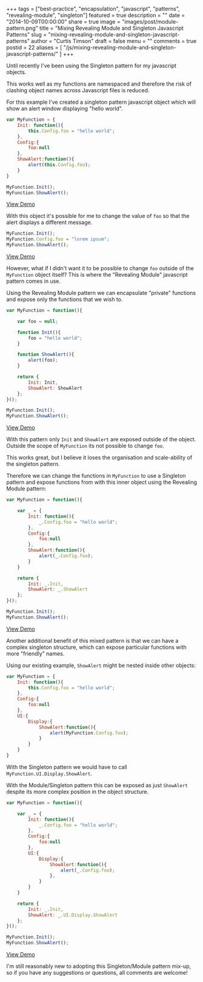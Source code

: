 +++
tags = ["best-practice", "encapsulation", "javascript", "patterns", "revealing-module", "singleton"]
featured = true
description = ""
date = "2014-10-09T00:00:00"
share = true
image = "images/post/module-pattern.png"
title = "Mixing Revealing Module and Singleton Javascript Patterns"
slug = "mixing-revealing-module-and-singleton-javascript-patterns"
author = "Curtis Timson"
draft = false
menu = ""
comments = true
postid = 22
aliases = [
    "/js/mixing-revealing-module-and-singleton-javascript-patterns/"
]
+++

Until recently I've been using the Singleton pattern for my javascript objects.

This works well as my functions are namespaced and therefore the risk of clashing object names across Javascript files is reduced.

For this example I've created a singleton pattern javascript object which will show an alert window displaying "hello world".

```js
var MyFunction = {
    Init: function(){
        this.Config.foo = "hello world";
    },
    Config:{
        foo:null
    },
    ShowAlert:function(){
        alert(this.Config.foo);
    }
}

MyFunction.Init();
MyFunction.ShowAlert();
```

[View Demo][1]

With this object it's possible for me to change the value of `foo` so that the alert displays a different message.

```js
MyFunction.Init();
MyFunction.Config.foo = "lorem ipsum";
MyFunction.ShowAlert();
```

[View Demo][2]

However, what if I didn't want it to be possible to change `foo` outside of the `MyFunction` object itself? This is where the "Revealing Module" javascript pattern comes in use.

Using the Revealing Module pattern we can encapsulate "private" functions and expose only the functions that we wish to.

```js
var MyFunction = function(){

    var foo = null;

    function Init(){
        foo = "hello world";   
    }

    function ShowAlert(){
        alert(foo);   
    }

    return {
        Init: Init,
        ShowAlert: ShowAlert
    };
}();

MyFunction.Init();
MyFunction.ShowAlert();
```

[View Demo][3]

With this pattern only `Init` and `ShowAlert` are exposed outside of the object. Outside the scope of `MyFunction` its not possible to change `foo`.

This works great, but I believe it loses the organisation and scale-ability of the singleton pattern.

Therefore we can change the functions in `MyFunction` to use a Singleton pattern and expose functions from with this inner object using the Revealing Module pattern:

```js
var MyFunction = function(){

    var _ = {
        Init: function(){
            _.Config.foo = "hello world";
        },
        Config:{
            foo:null
        },
        ShowAlert:function(){
            alert(_.Config.foo);
        }
    }

    return {
        Init: _.Init,
        ShowAlert: _.ShowAlert
    };
}();

MyFunction.Init();
MyFunction.ShowAlert();
```

[View Demo][4]

Another additional benefit of this mixed pattern is that we can have a complex singleton structure, which can expose particular functions with more "friendly" names.

Using our existing example, `ShowAlert` might be nested inside other objects:

```js
var MyFunction = {
    Init: function(){
        this.Config.foo = "hello world";
    },
    Config:{
        foo:null
    },
    UI:{
        Display:{
            ShowAlert:function(){
                alert(MyFunction.Config.foo);
            }
        }
    }
}
```

With the Singleton pattern we would have to call `MyFunction.UI.Display.ShowAlert`.

With the Module/Singleton pattern this can be exposed as just `ShowAlert` despite its more complex position in the object structure.

```js
var MyFunction = function(){

    var _ = {
        Init: function(){
            _.Config.foo = "hello world";
        },
        Config:{
            foo:null
        },
        UI:{
            Display:{
                ShowAlert:function(){
                    alert(_.Config.foo);
                },
            }
        }
    }

    return {
        Init: _.Init,
        ShowAlert: _.UI.Display.ShowAlert
    };
}();

MyFunction.Init();
MyFunction.ShowAlert();
```

[View Demo][5]

I'm still reasonably new to adopting this Singleton/Module pattern mix-up, so if you have any suggestions or questions, all comments are welcome!


  [1]: http://jsfiddle.net/4ooz9okd/
  [2]: http://jsfiddle.net/4ooz9okd/1/
  [3]: http://jsfiddle.net/4ooz9okd/2/
  [4]: http://jsfiddle.net/4ooz9okd/3/
  [5]: http://jsfiddle.net/4ooz9okd/4/

